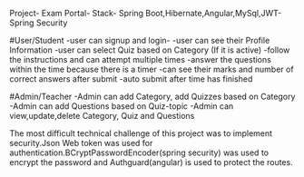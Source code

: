 Project- 
Exam Portal-
Stack- Spring Boot,Hibernate,Angular,MySql,JWT-Spring Security

#User/Student
-user can signup and login-
-user can see their Profile Information
-user can select Quiz based on Category (If it is active)
-follow the instructions and can attempt multiple times
-answer the questions within the time because there is a timer
-can see their marks and number of correct answers after submit
-auto submit after time has finished

#Admin/Teacher
-Admin can add Category, add Quizzes based on Category
-Admin can add Questions based on Quiz-topic
-Admin can view,update,delete Category, Quiz and Questions

The most difficult technical challenge of this project was to implement security.Json Web token was used for authentication.BCryptPasswordEncoder(spring security) was used to encrypt the password and Authguard(angular) is used to protect the routes.
